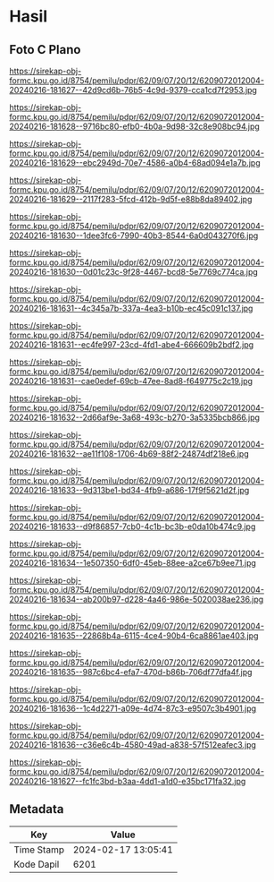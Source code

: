 # Hasil

## Foto C Plano

https://sirekap-obj-formc.kpu.go.id/8754/pemilu/pdpr/62/09/07/20/12/6209072012004-20240216-181627--42d9cd6b-76b5-4c9d-9379-cca1cd7f2953.jpg

https://sirekap-obj-formc.kpu.go.id/8754/pemilu/pdpr/62/09/07/20/12/6209072012004-20240216-181628--9716bc80-efb0-4b0a-9d98-32c8e908bc94.jpg

https://sirekap-obj-formc.kpu.go.id/8754/pemilu/pdpr/62/09/07/20/12/6209072012004-20240216-181629--ebc2949d-70e7-4586-a0b4-68ad094e1a7b.jpg

https://sirekap-obj-formc.kpu.go.id/8754/pemilu/pdpr/62/09/07/20/12/6209072012004-20240216-181629--2117f283-5fcd-412b-9d5f-e88b8da89402.jpg

https://sirekap-obj-formc.kpu.go.id/8754/pemilu/pdpr/62/09/07/20/12/6209072012004-20240216-181630--1dee3fc6-7990-40b3-8544-6a0d043270f6.jpg

https://sirekap-obj-formc.kpu.go.id/8754/pemilu/pdpr/62/09/07/20/12/6209072012004-20240216-181630--0d01c23c-9f28-4467-bcd8-5e7769c774ca.jpg

https://sirekap-obj-formc.kpu.go.id/8754/pemilu/pdpr/62/09/07/20/12/6209072012004-20240216-181631--4c345a7b-337a-4ea3-b10b-ec45c091c137.jpg

https://sirekap-obj-formc.kpu.go.id/8754/pemilu/pdpr/62/09/07/20/12/6209072012004-20240216-181631--ec4fe997-23cd-4fd1-abe4-666609b2bdf2.jpg

https://sirekap-obj-formc.kpu.go.id/8754/pemilu/pdpr/62/09/07/20/12/6209072012004-20240216-181631--cae0edef-69cb-47ee-8ad8-f649775c2c19.jpg

https://sirekap-obj-formc.kpu.go.id/8754/pemilu/pdpr/62/09/07/20/12/6209072012004-20240216-181632--2d66af9e-3a68-493c-b270-3a5335bcb866.jpg

https://sirekap-obj-formc.kpu.go.id/8754/pemilu/pdpr/62/09/07/20/12/6209072012004-20240216-181632--ae11f108-1706-4b69-88f2-24874df218e6.jpg

https://sirekap-obj-formc.kpu.go.id/8754/pemilu/pdpr/62/09/07/20/12/6209072012004-20240216-181633--9d313be1-bd34-4fb9-a686-17f9f5621d2f.jpg

https://sirekap-obj-formc.kpu.go.id/8754/pemilu/pdpr/62/09/07/20/12/6209072012004-20240216-181633--d9f86857-7cb0-4c1b-bc3b-e0da10b474c9.jpg

https://sirekap-obj-formc.kpu.go.id/8754/pemilu/pdpr/62/09/07/20/12/6209072012004-20240216-181634--1e507350-6df0-45eb-88ee-a2ce67b9ee71.jpg

https://sirekap-obj-formc.kpu.go.id/8754/pemilu/pdpr/62/09/07/20/12/6209072012004-20240216-181634--ab200b97-d228-4a46-986e-5020038ae236.jpg

https://sirekap-obj-formc.kpu.go.id/8754/pemilu/pdpr/62/09/07/20/12/6209072012004-20240216-181635--22868b4a-6115-4ce4-90b4-6ca8861ae403.jpg

https://sirekap-obj-formc.kpu.go.id/8754/pemilu/pdpr/62/09/07/20/12/6209072012004-20240216-181635--987c6bc4-efa7-470d-b86b-706df77dfa4f.jpg

https://sirekap-obj-formc.kpu.go.id/8754/pemilu/pdpr/62/09/07/20/12/6209072012004-20240216-181636--1c4d2271-a09e-4d74-87c3-e9507c3b4901.jpg

https://sirekap-obj-formc.kpu.go.id/8754/pemilu/pdpr/62/09/07/20/12/6209072012004-20240216-181636--c36e6c4b-4580-49ad-a838-57f512eafec3.jpg

https://sirekap-obj-formc.kpu.go.id/8754/pemilu/pdpr/62/09/07/20/12/6209072012004-20240216-181627--fc1fc3bd-b3aa-4dd1-a1d0-e35bc171fa32.jpg


## Metadata

| Key        | Value               |
| ---------- | ------------------- |
| Time Stamp | 2024-02-17 13:05:41 |
| Kode Dapil | 6201                |



